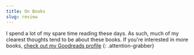 ```yaml
---
title: On Books
slug: review
---
```


I spend a lot of my spare time reading these days. As such, much of my clearest thoughts tend to be about these books. If you're interested in more books, [check out my Goodreads profile](https://www.goodreads.com/user/show/32301748-matt-mcmanus)
{: .attention-grabber}